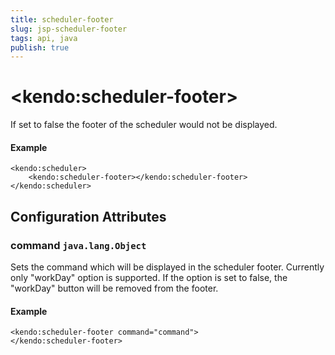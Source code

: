 ```yaml
---
title: scheduler-footer
slug: jsp-scheduler-footer
tags: api, java
publish: true
---
```


# \<kendo:scheduler-footer\>

If set to false the footer of the scheduler would not be displayed.

#### Example
    <kendo:scheduler>
        <kendo:scheduler-footer></kendo:scheduler-footer>
    </kendo:scheduler>

## Configuration Attributes

### command `java.lang.Object`

Sets the command which will be displayed in the scheduler footer. Currently only "workDay" option is supported. If the option is set  to false, the "workDay" button will be removed from the footer.

#### Example
    <kendo:scheduler-footer command="command">
    </kendo:scheduler-footer>

